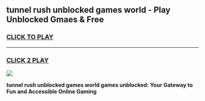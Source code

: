 
## tunnel rush unblocked games world - Play Unblocked Gmaes & Free
<h3>
<a href="https://news.freeplayer.one?title=tunnel_rush_unblocked_games_world&ref=23F">CLICK TO PLAY</a></h3>
<hr>

<h3>
<a href="https://news.freeplayer.one?title=tunnel_rush_unblocked_games_world&ref=23F">CLICK 2 PLAY</a>
  
</h3>

<a href="https://news.freeplayer.one?title=tunnel_rush_unblocked_games_world&ref=23F/"><img src="https://clearcache.store/games.png"></a>


**tunnel rush unblocked games world games unblocked: Your Gateway to Fun and Accessible Online Gaming**
